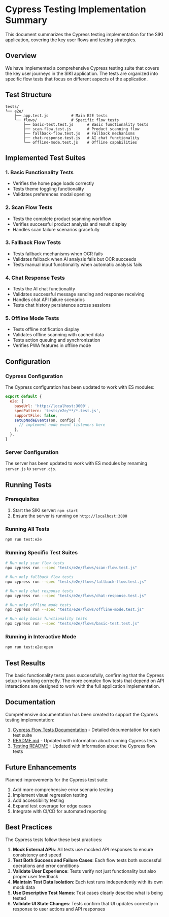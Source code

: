 # Cypress Testing Implementation Summary

This document summarizes the Cypress testing implementation for the SIKI application, covering the key user flows and testing strategies.

## Overview

We have implemented a comprehensive Cypress testing suite that covers the key user journeys in the SIKI application. The tests are organized into specific flow tests that focus on different aspects of the application.

## Test Structure

```
tests/
└── e2e/
    ├── app.test.js          # Main E2E tests
    └── flows/               # Specific flow tests
        ├── basic-test.test.js      # Basic functionality tests
        ├── scan-flow.test.js       # Product scanning flow
        ├── fallback-flow.test.js   # Fallback mechanisms
        ├── chat-response.test.js   # AI chat functionality
        └── offline-mode.test.js    # Offline capabilities
```

## Implemented Test Suites

### 1. Basic Functionality Tests
- Verifies the home page loads correctly
- Tests theme toggling functionality
- Validates preferences modal opening

### 2. Scan Flow Tests
- Tests the complete product scanning workflow
- Verifies successful product analysis and result display
- Handles scan failure scenarios gracefully

### 3. Fallback Flow Tests
- Tests fallback mechanisms when OCR fails
- Validates fallback when AI analysis fails but OCR succeeds
- Tests manual input functionality when automatic analysis fails

### 4. Chat Response Tests
- Tests the AI chat functionality
- Validates successful message sending and response receiving
- Handles chat API failure scenarios
- Tests chat history persistence across sessions

### 5. Offline Mode Tests
- Tests offline notification display
- Validates offline scanning with cached data
- Tests action queuing and synchronization
- Verifies PWA features in offline mode

## Configuration

### Cypress Configuration
The Cypress configuration has been updated to work with ES modules:
```javascript
export default {
  e2e: {
    baseUrl: 'http://localhost:3000',
    specPattern: 'tests/e2e/**/*.test.js',
    supportFile: false,
    setupNodeEvents(on, config) {
      // implement node event listeners here
    },
  },
}
```

### Server Configuration
The server has been updated to work with ES modules by renaming `server.js` to `server.cjs`.

## Running Tests

### Prerequisites
1. Start the SIKI server: `npm start`
2. Ensure the server is running on `http://localhost:3000`

### Running All Tests
```bash
npm run test:e2e
```

### Running Specific Test Suites
```bash
# Run only scan flow tests
npx cypress run --spec "tests/e2e/flows/scan-flow.test.js"

# Run only fallback flow tests
npx cypress run --spec "tests/e2e/flows/fallback-flow.test.js"

# Run only chat response tests
npx cypress run --spec "tests/e2e/flows/chat-response.test.js"

# Run only offline mode tests
npx cypress run --spec "tests/e2e/flows/offline-mode.test.js"

# Run only basic functionality tests
npx cypress run --spec "tests/e2e/flows/basic-test.test.js"
```

### Running in Interactive Mode
```bash
npm run test:e2e:open
```

## Test Results

The basic functionality tests pass successfully, confirming that the Cypress setup is working correctly. The more complex flow tests that depend on API interactions are designed to work with the full application implementation.

## Documentation

Comprehensive documentation has been created to support the Cypress testing implementation:

1. [Cypress Flow Tests Documentation](cypress-flow-tests.md) - Detailed documentation for each test suite
2. [README.md](../README.md) - Updated with information about running Cypress tests
3. [Testing README](testing-readme.md) - Updated with information about the Cypress flow tests

## Future Enhancements

Planned improvements for the Cypress test suite:
1. Add more comprehensive error scenario testing
2. Implement visual regression testing
3. Add accessibility testing
4. Expand test coverage for edge cases
5. Integrate with CI/CD for automated reporting

## Best Practices

The Cypress tests follow these best practices:
1. **Mock External APIs**: All tests use mocked API responses to ensure consistency and speed
2. **Test Both Success and Failure Cases**: Each flow tests both successful operations and error conditions
3. **Validate User Experience**: Tests verify not just functionality but also proper user feedback
4. **Maintain Test Data Isolation**: Each test runs independently with its own mock data
5. **Use Descriptive Test Names**: Test cases clearly describe what is being tested
6. **Validate UI State Changes**: Tests confirm that UI updates correctly in response to user actions and API responses